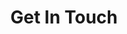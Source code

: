 ---
title: Get In Touch
description: "Briefly explain why you desire to develop or improve your leadership skills."
recaptchacontact:
    form_legend: "Contact Tally Target"
    subject: "New contact from Tally Target!"
    recipient: "jesse@swiftotter.com"
---
